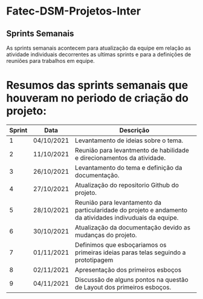 # Fatec-DSM-Projetos-Inter

## Sprints Semanais

As sprints semanais acontecem para atualização da equipe em relação as atividade individuais decorrentes as ultimas sprints e para a definições de reuniões para trabalhos em equipe.

# Resumos das sprints semanais que houveram no periodo de criação do projeto:

| Sprint | Data       | Descrição                                                                                                |
|--------|------------|----------------------------------------------------------------------------------------------------------|
|   1    | 04/10/2021 | Levantamento de ideias sobre o tema.                                                                     |
|   2    | 11/10/2021 | Reunião para levantmento de habilidade e direcionamentos da atividade.                                   |
|   3    | 26/10/2021 | Levantamento do tema e definição da documentação.                                                        |
|   4    | 27/10/2021 | Atualização do repositorio Github do projeto.                                                            |
|   5    | 28/10/2021 | Reunião para levantamento da particularidade do projeto e andamento da atividades indivuduais da equipe. |
|   6    | 30/10/2021 | Atualização da documentação devido as mudanças do projeto.                                               |
|   7    | 01/11/2021 | Definimos que esboçariamos os primeiras ideias paras telas seguindo a prototipagem                       |
|   8    | 02/11/2021 | Apresentação dos primeiros esboços                                                                       |
|   9    | 04/11/2021 | Discussão de alguns pontos na questão de Layout dos primeiros esboços.                                   |
